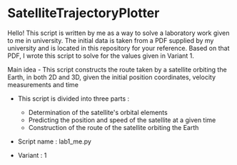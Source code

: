 # SatelliteTrajectoryPlotter

Hello! This script is written by me as a way to solve a laboratory work given to me in university. 
The initial data is taken from a PDF supplied by my university and is located in this repository for your reference.
Based on that PDF, I wrote this script to solve for the values given in Variant 1.

Main idea - This script constructs the route taken by a satellite orbiting the Earth, in both 2D and 3D, given the initial position coordinates, velocity measurements and time

- This script is divided into three parts :
	- Determination of the satellite's orbital elements
	- Predicting the position and speed of the satellite at a given time
	- Construction of the route of the satellite orbiting the Earth

- Script name : lab1_me.py

- Variant : 1
